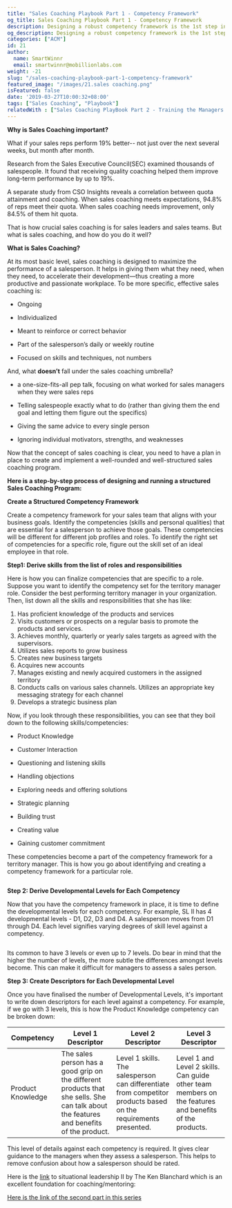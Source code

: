 ```yaml
---
title: "Sales Coaching Playbook Part 1 - Competency Framework"
og_title: Sales Coaching Playbook Part 1 - Competency Framework
description: Designing a robust competency framework is the 1st step in setting up a systematic and structured sales coaching.
og_description: Designing a robust competency framework is the 1st step in setting up a systematic and structured sales coaching.
categories: ["ACM"]
id: 21
author:
  name: SmartWinnr
  email: smartwinnr@mobillionlabs.com
weight: -21
slug: "/sales-coaching-playbook-part-1-competency-framework"
featured_image: "/images/21.sales coaching.png"
isFeatured: false
date: '2019-03-27T10:00:32+08:00'
tags: ["Sales Coaching", "Playbook"]
relatedWith : ["Sales Coaching PlayBook Part 2 - Training the Managers to Coach", "Sales Coaching Playbook Part 3- How to Measure Success of Coaching", "5 Reasons to Use Video Coaching in Your Sales Process"]
---
```


**Why is Sales Coaching important?**

What if your sales reps perform 19% better-- not just over the next several weeks, but month after month.

Research from the Sales Executive Council(SEC) examined thousands of salespeople. It found that receiving quality coaching helped them improve long-term performance by up to 19%.

A separate study from CSO Insights reveals a correlation between quota attainment and coaching. When sales coaching meets expectations, 94.8% of reps meet their quota. When sales coaching needs improvement, only 84.5% of them hit quota.

That is how crucial sales coaching is for sales leaders and sales teams. But what is sales coaching, and how do you do it well?

**What is Sales Coaching?**

At its most basic level, sales coaching is designed to maximize the performance of a salesperson. It helps in giving them what they need, when they need, to accelerate their development—thus creating a more productive and passionate workplace. To be more specific, effective sales coaching is:

* Ongoing

* Individualized

* Meant to reinforce or correct behavior

* Part of the salesperson’s daily or weekly routine

* Focused on skills and techniques, not numbers

And, what **doesn’t** fall under the sales coaching umbrella?

* a one-size-fits-all pep talk, focusing on what worked for sales managers when they were sales reps

* Telling salespeople exactly what to do (rather than giving them the end goal and letting them figure out the specifics)

* Giving the same advice to every single person

* Ignoring individual motivators, strengths, and weaknesses

Now that the concept of sales coaching is clear, you need to have a plan in place to create and implement a well-rounded and well-structured sales coaching program.

**Here is a step-by-step process of designing and running a structured Sales Coaching Program:**

**Create a Structured Competency Framework**

Create a competency framework for your sales team that aligns with your business goals. Identify the competencies (skills and personal qualities) that are essential for a salesperson to achieve those goals. These competencies will be different for different job profiles and roles. To identify the right set of competencies for a specific role, figure out the skill set of an ideal employee in that role.

**Step1: Derive skills from the list of roles and responsibilities**

Here is how you can finalize competencies that are specific to a role. Suppose you want to identify the competency set for the territory manager role. Consider the best performing territory manager in your organization. Then, list down all the skills and responsibilities that she has like:

1. Has proficient knowledge of the products and services
2. Visits customers or prospects on a regular basis to promote the products and services.
3. Achieves monthly, quarterly or yearly sales targets as agreed with the supervisors.
4. Utilizes sales reports to grow business
5. Creates new business targets
6. Acquires new accounts
7. Manages existing and newly acquired customers in the assigned territory
8. Conducts calls on various sales channels. Utilizes an appropriate key messaging strategy for each channel
9. Develops a strategic business plan


Now, if you look through these responsibilities, you can see that they boil down to the following skills/competencies:

* Product Knowledge

* Customer Interaction

* Questioning and listening skills

* Handling objections

* Exploring needs and offering solutions

* Strategic planning

* Building trust

* Creating value

* Gaining customer commitment

These competencies become a part of the competency framework for a territory manager. This is how you go about identifying and creating a competency framework for a particular role.

<img alt="" src="/images/derive-skills-from-role-and-responsibilities.png" class="ml_standard_image">

**Step 2: Derive Developmental Levels for Each Competency**

Now that you have the competency framework in place,  it is time to define the developmental levels for each competency. For example, SL II has 4 developmental levels - D1, D2, D3 and D4. A salesperson moves from D1 through D4. Each level signifies varying degrees of skill level against a competency. 

<img alt="" src="/images/derive-developemental-leveles-for-each-competency.png" class="ml_standard_image ml-margin-top-bottom20 ml_image_center">

Its common to have 3 levels or even up to 7 levels. Do bear in mind that the higher the number of levels, the more subtle the differences amongst levels become. This can make it difficult for managers to assess a sales person.

**Step 3: Create Descriptors for Each Developmental Level**

Once you have finalised the number of Developmental Levels, it's important to write down descriptors for each level against a competency. For example, if we go with 3 levels, this is how the Product Knowledge competency can be broken down:

<table class="table-bordered table-striped ml-margin-bottom10">
  <thead class="">
    <tr>
      <th class="padding5">Competency</th>
      <th class="padding5">Level 1 Descriptor</th>
      <th class="padding5">Level 2 Descriptor</th>
      <th class="padding5">Level 3 Descriptor</th>
    </tr>
  </thead>
  <tbody class="">
    <tr>
      <td class="padding5">Product Knowledge</td>
      <td class="padding5">The sales person has a good grip on the different products that she sells. She can talk about the features and benefits of the product.</td>
      <td class="padding5">Level 1 skills. The salesperson can differentiate from competitor products based on the requirements presented.</td>
      <td class="padding5">Level 1 and Level 2 skills. Can guide other team members on the features and benefits of the products.</td>
    </tr>
  </tbody>
</table>

This level of details against each competency is required. It gives clear guidance to the managers when they assess a salesperson. This helps to remove confusion about how a salesperson should be rated.

Here is the [link](https://www.kenblanchard.com/getattachment/Products-Services/Situational-Leadership-II/The-SLII-Experience-Sample-PW.pdf) to situational leadership II by The Ken Blanchard which is an excellent foundation for coaching/mentoring:

[Here is the link of the second part in this series](https://www.smartwinnr.com/post/sales-coaching-playbook-part-2-training-managers-to-coach/)